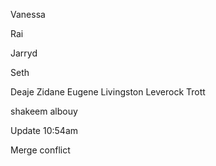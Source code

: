 
Vanessa

Rai

Jarryd

Seth

Deaje Zidane Eugene Livingston Leverock Trott

shakeem albouy
 
Update 10:54am 

Merge conflict
